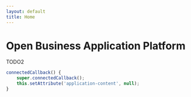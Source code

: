 ```yaml
---
layout: default
title: Home
---
```

# Open Business Application Platform

TODO2

```javascript
connectedCallback() {
    super.connectedCallback();
    this.setAttribute('application-content', null);
}
```
